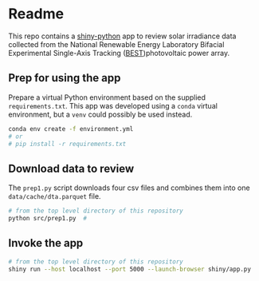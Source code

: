 Readme
======

This repo contains a [shiny-python](https://shiny.rstudio.com/py/) app to review solar irradiance
data collected from the National Renewable Energy Laboratory Bifacial Experimental Single-Axis Tracking ([BEST](https://datahub.duramat.org/project/about/nrel-bifacial-experimental-single-axis-tracking-field))photovoltaic power array.

## Prep for using the app

Prepare a virtual Python environment based on the supplied `requirements.txt`. This app was developed using a `conda` virtual environment, but a `venv` could possibly be used instead.

```bash
conda env create -f environment.yml
# or
# pip install -r requirements.txt 
```

## Download data to review

The `prep1.py` script downloads four csv files and combines them into one `data/cache/dta.parquet` file.

```bash
# from the top level directory of this repository
python src/prep1.py  #
```

## Invoke the app

```bash
# from the top level directory of this repository
shiny run --host localhost --port 5000 --launch-browser shiny/app.py
```
